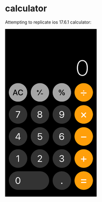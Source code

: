# calculator

Attempting to replicate ios 17.6.1 calculator:

<img src="ios_calculator.jpg" alt="ios calculator image" width="300"/>
